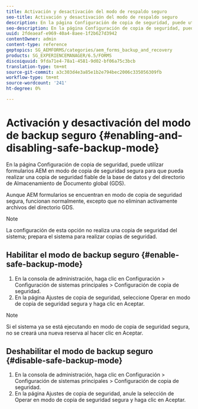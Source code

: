 ```yaml
---
title: Activación y desactivación del modo de respaldo seguro
seo-title: Activación y desactivación del modo de respaldo seguro
description: En la página Configuración de copia de seguridad, puede utilizar formularios AEM en modo de copia de seguridad segura para que pueda realizar una copia de seguridad fiable de la base de datos y del directorio de Almacenamiento de Documento global (GDS). Obtenga información sobre cómo habilitar y deshabilitar el modo de copia de seguridad segura.
seo-description: En la página Configuración de copia de seguridad, puede utilizar formularios AEM en modo de copia de seguridad segura para que pueda realizar una copia de seguridad fiable de la base de datos y del directorio de Almacenamiento de Documento global (GDS). Obtenga información sobre cómo habilitar y deshabilitar el modo de copia de seguridad segura.
uuid: 2fdeaeaf-e969-40a4-8aee-1f2b627d3942
contentOwner: admin
content-type: reference
geptopics: SG_AEMFORMS/categories/aem_forms_backup_and_recovery
products: SG_EXPERIENCEMANAGER/6.5/FORMS
discoiquuid: 9fda71e4-78a1-4581-9d02-bf06a75c3bcb
translation-type: tm+mt
source-git-commit: a3c303d4e3a85e1b2e794bec2006c335056309fb
workflow-type: tm+mt
source-wordcount: '241'
ht-degree: 0%

---
```



# Activación y desactivación del modo de backup seguro {#enabling-and-disabling-safe-backup-mode}

En la página Configuración de copia de seguridad, puede utilizar formularios AEM en modo de copia de seguridad segura para que pueda realizar una copia de seguridad fiable de la base de datos y del directorio de Almacenamiento de Documento global (GDS).

Aunque AEM formularios se encuentran en modo de copia de seguridad segura, funcionan normalmente, excepto que no eliminan activamente archivos del directorio GDS.

>[!NOTE]
>
>La configuración de esta opción no realiza una copia de seguridad del sistema; prepara el sistema para realizar copias de seguridad.

## Habilitar el modo de backup seguro {#enable-safe-backup-mode}

1. En la consola de administración, haga clic en Configuración > Configuración de sistemas principales > Configuración de copia de seguridad.
1. En la página Ajustes de copia de seguridad, seleccione Operar en modo de copia de seguridad segura y haga clic en Aceptar.

>[!NOTE]
>
>Si el sistema ya se está ejecutando en modo de copia de seguridad segura, no se creará una nueva reserva al hacer clic en Aceptar.

## Deshabilitar el modo de backup seguro {#disable-safe-backup-mode}

1. En la consola de administración, haga clic en Configuración > Configuración de sistemas principales > Configuración de copia de seguridad.
1. En la página Ajustes de copia de seguridad, anule la selección de Operar en modo de copia de seguridad segura y haga clic en Aceptar.

